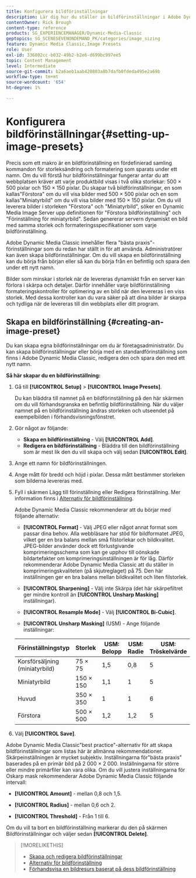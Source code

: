 ```yaml
---
title: Konfigurera bildförinställningar
description: Lär dig hur du ställer in bildförinställningar i Adobe Dynamic Media Classic.
contentOwner: Rick Brough
content-type: reference
products: SG_EXPERIENCEMANAGER/Dynamic-Media-Classic
geptopics: SG_SCENESEVENONDEMAND_PK/categories/image_sizing
feature: Dynamic Media Classic,Image Presets
role: User
exl-id: 336802cc-b032-49b2-b2e6-d699bc997ee5
topic: Content Management
level: Intermediate
source-git-commit: b2a6aeb1aab420803a8b7dafb0fdeda495e2a69b
workflow-type: tm+mt
source-wordcount: '654'
ht-degree: 1%

---
```


# Konfigurera bildförinställningar{#setting-up-image-presets}

Precis som ett makro är en bildförinställning en fördefinierad samling kommandon för storleksändring och formatering som sparats under ett namn. Om du vill förstå hur bildförinställningar fungerar antar du att webbplatsen kräver att varje produktbild visas i två olika storlekar: 500 × 500 pixlar och 150 × 150 pixlar. Du skapar två bildförinställningar, en som kallas&quot;Förstora&quot; om du vill visa bilder med 500 × 500 pixlar och en som kallas&quot;Miniatyrbild&quot; om du vill visa bilder med 150 × 150 pixlar. Om du vill leverera bilder i storleken &quot;Förstora&quot; och &quot;Miniatyrbild&quot;, söker en Dynamic Media Image Server upp definitionen för &quot;Förstora bildförinställning&quot; och &quot;Förinställning för miniatyrbild&quot;. Sedan genererar servern dynamiskt en bild med samma storlek och formateringsspecifikationer som varje bildförinställning.

Adobe Dynamic Media Classic innehåller flera &quot;bästa praxis&quot;-förinställningar som du redan har ställt in för att använda. Administratörer kan även skapa bildförinställningar. Om du vill skapa en bildförinställning kan du börja från början eller så kan du börja från en befintlig och spara den under ett nytt namn.

Bilder som minskar i storlek när de levereras dynamiskt från en server kan förlora i skärpa och detaljer. Därför innehåller varje bildförinställning formateringskontroller för optimering av en bild när den levereras i en viss storlek. Med dessa kontroller kan du vara säker på att dina bilder är skarpa och tydliga när de levereras till din webbplats eller ditt program.

## Skapa en bildförinställning {#creating-an-image-preset}

Du kan skapa egna bildförinställningar om du är företagsadministratör. Du kan skapa bildförinställningar eller börja med en standardförinställning som finns i Adobe Dynamic Media Classic, redigera den och spara den med ett nytt namn.

**Så här skapar du en bildförinställning:**

1. Gå till **[!UICONTROL Setup]** > **[!UICONTROL Image Presets]**.

   Du kan bläddra till namnet på en bildförinställning på den här skärmen om du vill förhandsgranska en befintlig bildförinställning. När du väljer namnet på en bildförinställning ändras storleken och utseendet på exempelbilden i förhandsvisningsfönstret.

1. Gör något av följande:

   * **Skapa en bildförinställning** - Välj **[!UICONTROL Add]**.
   * **Redigera en bildförinställning** - Bläddra till den bildförinställning som är mest lik den du vill skapa och välj sedan **[!UICONTROL Edit]**.

1. Ange ett namn för bildförinställningen.
1. Ange mått för bredd och höjd i pixlar. Dessa mått bestämmer storleken som bilderna levereras med.
1. Fyll i skärmen Lägg till förinställning eller Redigera förinställning. Mer information finns i [Alternativ för bildförinställning](application-setup.md#image_preset_options).

   Adobe Dynamic Media Classic rekommenderar att du börjar med följande alternativ:

   * **[!UICONTROL Format]** - Välj JPEG eller något annat format som passar dina behov. Alla webbläsare har stöd för bildformatet JPEG, vilket ger en bra balans mellan små filstorlekar och bildkvalitet. JPEG-bilder använder dock ett förlustgivande komprimeringsschema som kan ge upphov till oönskade bildartefakter om komprimeringsinställningen är för låg. Därför rekommenderar Adobe Dynamic Media Classic att du ställer in komprimeringskvaliteten (på skjutreglaget) på 75. Den här inställningen ger en bra balans mellan bildkvalitet och liten filstorlek.

   * **[!UICONTROL Sharpening]** - Välj inte Skärpa (det här skärpefiltret ger mindre kontroll än **[!UICONTROL Unsharp Masking]** inställningar).

   * **[!UICONTROL Resample Mode]** - Välj **[!UICONTROL Bi-Cubic]**.

   * **[!UICONTROL Unsharp Masking]** (USM) - Ange följande inställningar:

   | Förinställningstyp | Storlek | USM: Belopp | USM: Radie | USM: Tröskelvärde |
   | --- | --- | --- | --- | --- |
   | Korsförsäljning (miniatyrbild) | 75 × 75 | 1,5 | 0,8 | 5 |
   | Miniatyrbild | 150 × 150 | 1,1 | 1 | 5 |
   | Huvud | 350 × 350 | 1 | 1 | 6 |
   | Förstora | 500 × 500 | 1,2 | 1,2 | 5 |

1. Välj **[!UICONTROL Save]**.

Adobe Dynamic Media Classic&quot;best practice&quot;-alternativ för att skapa bildförinställningar som listas här är allmänna rekommendationer. Skärpeinställningen är mycket subjektiv. Inställningarna för&quot;bästa praxis&quot; baserades på en primär bild på 2 000 × 2 000. Inställningarna för större eller mindre primärfiler kan vara olika. Om du vill justera inställningarna för Oskarp mask rekommenderar Adobe Dynamic Media Classic följande intervall:

* **[!UICONTROL Amount]** - mellan 0,8 och 1,5.

* **[!UICONTROL Radius]** - mellan 0,6 och 2.

* **[!UICONTROL Threshold]** - Från 1 till 6.

Om du vill ta bort en bildförinställning markerar du den på skärmen Bildförinställningar och väljer sedan **[!UICONTROL Delete]**.

>[!MORELIKETHIS]
>
>* [Skapa och redigera bildförinställningar](application-setup.md#creating_and_editing_image_presets)
>* [Alternativ för bildförinställning](application-setup.md#image_preset_options)
>* [Förhandsvisa en bildresurs baserat på dess bildförinställning](previewing-asset.md#previewing_an_image_asset_based_on_its_image_preset)
